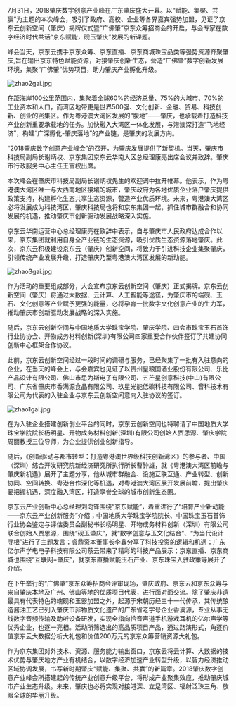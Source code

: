 7月31日，2018肇庆数字创意产业峰在广东肇庆盛大开幕。以“赋能、集聚、共赢”为主题的本次峰会，吸引了政府、高校、企业等各界嘉宾强势加盟，见证了京东云创新空间（肇庆）揭牌仪式暨“广佛肇”京东众筹招商会的开启，与会专家在数字经济时代共话“京东赋能，砚玉肇庆”发展的新课题。

峰会当天，京东云携手京东众筹、京东直播、京东商城珠宝品类等强势资源齐聚肇庆,旨在输出京东特色赋能资源，对接肇庆创新生态，营造“广佛肇”数字创新发展环境，集聚“广佛肇”优势项目，助力肇庆产业孵化升级。

![zhao2gai.jpg]()

在距海岸100公里范围内，集聚着全球60%的经济总量、75%的大城市、70%的工业资本和人口，而湾区地带更是世界500强、文化创新、金融、贸易、科技创新、创业的密集区。作为粤港澳大湾区发展的“腹地”——肇庆，也承载着打造科技产业创新重要承载地的任务。加快融入大湾区一体化发展，与港澳深打造“飞地经济”，构建“广深孵化-肇庆落地”的产业链，是肇庆的发展方向。

“2018肇庆数字创意产业峰会”的召开，为肇庆发展提供了新契机。当天，肇庆市科技局副局长谢炳权、京东集团京东云华南大区总经理康亮出席会议并致辞。肇庆市行政服务中心主任王富权出席。

本次峰会在肇庆市科技局副局长谢炳权先生的欢迎词中拉开帷幕。他表示，作为粤港澳大湾区唯一与大西南地区接壤的城市，肇庆政府为各地优质企业落户肇庆提供政策支持，构建孵化生态共享生态资源，营造产业优质环境。未来，粤港澳大湾区必将发展成为科技湾区，肇庆科技局也将和京东集团一起，抓住城市群融合和协同发展的机遇，推动肇庆市创新驱动发展战略深入实施。

京东云华南运营中心总经理康亮在致辞中表示，自与肇庆市人民政府达成合作以来，京东集团就利用自身全产业链的生态资源，吸引优质生态资源落地肇庆。此次，京东云积极建设京东云（肇庆）创新空间，将致力于引进科技企业集聚肇庆，引领传统产业发展升级，打造肇庆乃至粤港澳大湾区发展的新动能。

![zhao3gai.jpg]()

作为活动的重要组成部分，大会宣布京东云创新空间（肇庆）正式揭牌。京东云创新空间（肇庆）将通过大数据、云计算、人工智能等途径，为肇庆市的端砚、玉石、文化创意等产业赋予更强的能量，必将孕育一批数字文化创意产业的生力军，推动肇庆市创新驱动发展战略的深入实施。

随后，京东云创新空间与中国地质大学珠宝学院、肇庆学院、四会市珠宝玉石首饰行业协协会、开物成务材料创新(深圳)有限公司四家重要合作伙伴签订了共建协同创新中心框架合作协议。

此前，京东云创新空间经过一段时间的调研与服务，已经聚集了一批有入驻意向的企业，在当天的峰会上，与会嘉宾也见证了以贵州皇粮国酒业股份有限公司、乐比产品设计有限公司、佛山市思为斯电子有限公司、五芒星创意科技(中山)有限公司、广东省肇庆市香满源食品有限公司、玖星光能低碳科技有限公司、音科技术有限公司为代表的入驻企业与京东云创新空间意向入驻协议的签订。

![zhao1gai.jpg]()

在为入驻企业搭建创新创业平台的同时，京东云创新空间也特聘请了中国地质大学珠宝学院院长杨明星、开物成务材料创新(深圳)有限公司创始人贾思源、肇庆学院周丽教授三位导师，为企业提供创业创新指导。

随后，《创新驱动与都市转型：打造粤港澳世界级科技创新湾区》的参与者、中国（深圳）综合开发研究院新经济研究所执行所长曹钟雄，就《粤港澳大湾区前瞻与肇庆新机遇》展开了主题分享，他从城市群融合、设施互联互通、产业转型、创新协同、空间转换、粤港合作深化等机遇，对粤港澳大湾区展开发展前瞻，提出肇庆要把握机遇，深度融入湾区，打造享誉全球的城市创新生态圈。

京东云产业创新中心总经理刘向锋围绕“京东赋能”，着重进行了“培育产业新动能——京东云产业创新服务”介绍；中国地质大学珠宝学院院长、中国珠宝玉石首饰行业协会鉴定与评估委员会副秘书长杨明星、开物成务材料创新（深圳）有限公司联合创始人贾思源，围绕“砚玉肇庆”，就“数字创意与玉文化结合”、“为当代设计寻根”进行了主题发言；睿鼎资本董事长李鑫分享了科技投资的逻辑和机遇；广东亿尔声学电电子科技有限公司蔡云带来了精彩的科技产品展示；京东直播、京东商城也围绕“互联网+肇庆”，就京东直播赋能玉石产业、京东珠宝入驻政策等展开了介绍。

在下午举行的“广佛肇”京东众筹招商会评审现场，肇庆政府、京东云和京东众筹与来自肇庆本地及广州、佛山等地的优质项目代表，进行面对面交流。除了肇庆非遗最具有代表特色的端砚和玉器加盟之外，起源于宋朝历经三十一代传承，其传统酿造酱油工艺已列入肇庆市非物质文化遗产的广东省老字号企业香满源，专业从事无线数字音频传输及助听设备研发，实现全指向拾音声道手机游戏耳机的亿尔声学等优秀企业，也逐一亮相。活动所筛选出的高品质项目产品，通过路演形式，角逐价值京东云大数据分析大礼包和价值200万元的京东众筹营销资源大礼包。

作为京东集团对外技术、资源、服务能力输出窗口，京东云将云计算、大数据的技术优势与肇庆地方产业有机结合，以数字经济加速产业转型升级，以智力经济推动区域协调发展，书写新时期肇庆“赋能、集聚、共赢”的新篇章。2018肇庆数字创意产业峰会所搭建起的传统产业创意升级平台，将形成产业聚集效应，推动肇庆城市产业生态升级。未来，肇庆也必将实现对接港深、立足湾区、辐射泛珠三角、放眼全球的华丽升级。